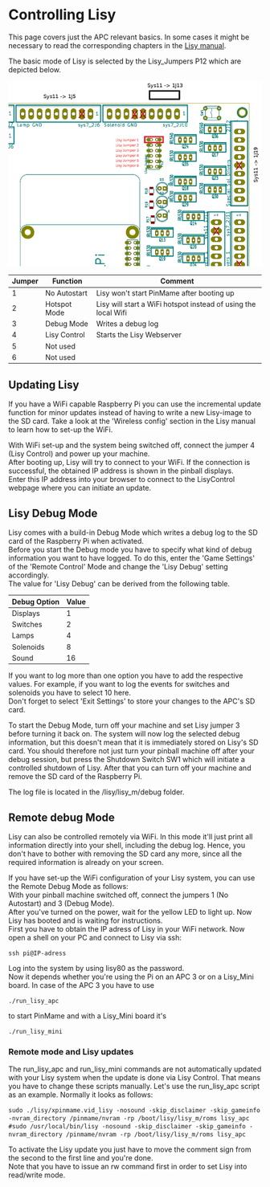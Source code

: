 # Controlling Lisy

This page covers just the APC relevant basics. In some cases it might be necessary to read the corresponding chapters in the [Lisy manual](https://lisy.dev/documentation.html).

The basic mode of Lisy is selected by the Lisy_Jumpers P12 which are depicted below.

![Lisy Jumper](https://github.com/AmokSolderer/APC/blob/master/DOC/PICS/LisyJumper.png)

|Jumper|Function|Comment|
|--|--|--|
|1|No Autostart|Lisy won't start PinMame after booting up|
|2|Hotspot Mode|Lisy will start a WiFi hotspot instead of using the local Wifi|
|3|Debug Mode|Writes a debug log|
|4|Lisy Control|Starts the Lisy Webserver|
|5|Not used||
|6|Not used||

## Updating Lisy

If you have a WiFi capable Raspberry Pi you can use the incremental update function for minor updates instead of having to write a new Lisy-image to the SD card. Take a look at the 'Wireless config' section in the Lisy manual to learn how to set-up the WiFi.

With WiFi set-up and the system being switched off, connect the jumper 4 (Lisy Control) and power up your machine.  
After booting up, Lisy will try to connect to your WiFi. If the connection is successful, the obtained IP address is shown in the pinball displays.  
Enter this IP address into your browser to connect to the LisyControl webpage where you can initiate an update.

## Lisy Debug Mode

Lisy comes with a build-in Debug Mode which writes a debug log to the SD card of the Raspberry Pi when activated.  
Before you start the Debug mode you have to specify what kind of debug information you want to have logged. To do this, enter the 'Game Settings' of the 'Remote Control' Mode and change the 'Lisy Debug' setting accordingly.  
The value for 'Lisy Debug' can be derived from the following table.

|Debug Option|Value|
|--|--|
|Displays|1|
|Switches|2|
|Lamps|4|
|Solenoids|8|
|Sound|16|

If you want to log more than one option you have to add the respective values. For example, if you want to log the events for switches and solenoids you have to select 10 here.  
Don't forget to select 'Exit Settings' to store your changes to the APC's SD card.

To start the Debug Mode, turn off your machine and set Lisy jumper 3 before turning it back on. The system will now log the selected debug information, but this doesn't mean that it is immediately stored on Lisy's SD card. You should therefore not just turn your pinball machine off after your debug session, but press the Shutdown Switch SW1 which will initiate a controlled shutdown of Lisy. After that you can turn off your machine and remove the SD card of the Raspberry Pi.

The log file is located in the /lisy/lisy_m/debug folder.

## Remote debug Mode

Lisy can also be controlled remotely via WiFi. In this mode it'll just print all information directly into your shell, including the debug log. Hence, you don't have to bother with removing the SD card any more, since all the required information is already on your screen.

If you have set-up the WiFi configuration of your Lisy system, you can use the Remote Debug Mode as follows:  
With your pinball machine switched off, connect the jumpers 1 (No Autostart) and 3 (Debug Mode).  
After you've turned on the power, wait for the yellow LED to light up. Now Lisy has booted and is waiting for instructions.  
First you have to obtain the IP adress of Lisy in your WiFi network. Now open a shell on your PC and connect to Lisy via ssh: 
 
    ssh pi@IP-adress

Log into the system by using lisy80 as the password.  
Now it depends whether you're using the Pi on an APC 3 or on a Lisy_Mini board. In case of the APC 3 you have to use

    ./run_lisy_apc
    
to start PinMame and with a Lisy_Mini board it's

    ./run_lisy_mini
    
### Remote mode and Lisy updates

The run_lisy_apc and run_lisy_mini commands are not automatically updated with your Lisy system when the update is done via Lisy Control. That means you have to change these scripts manually. Let's use the run_lisy_apc script as an example. Normally it looks as follows:

    sudo ./lisy/xpinmame.vid_lisy -nosound -skip_disclaimer -skip_gameinfo -nvram_directory /pinmame/nvram -rp /boot/lisy/lisy_m/roms lisy_apc
    #sudo /usr/local/bin/lisy -nosound -skip_disclaimer -skip_gameinfo -nvram_directory /pinmame/nvram -rp /boot/lisy/lisy_m/roms lisy_apc
    
To activate the Lisy update you just have to move the comment sign from the second to the first line and you're done.  
Note that you have to issue an rw command first in order to set Lisy into read/write mode.
